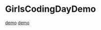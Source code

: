# GirlsCodingDayDemo
[demo](https://zhang-siming.github.io/GirlsCodingDayDemo/Bootstrap/startbootstrap-clean-blog-gh-pages/index.html)
[demo]()
